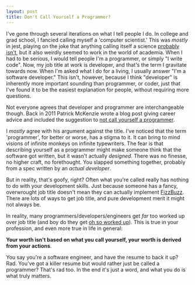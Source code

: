 ```yaml
---
layout: post
title: Don't Call Yourself a Programmer?
---
```


I've gone through several iterations on what I tell people I do. In college and grad school, I fancied calling myself a 'computer scientist.' This was *mostly* in jest, playing on the joke that anything calling itself a science [probably isn't](http://blog.codinghorror.com/why-cant-programmers-program/), but it also weirdly seemed to work in the world of academia. When I had to be serious, I would tell people I'm a programmer, or simply "I write code". Now, my job title at work is developer, and that's the term I gravitate towards now. When I'm asked what I do for a living, I usually answer "I'm a software developer." This isn't, however, because I think "developer" is inherently more important sounding than programmer, or coder, just that I've found it to be the easiest explanation for people, without requiring more questions.

Not everyone agrees that developer and programmer are interchangeable though. Back in 2011 Patrick McKenzie wrote a blog post giving career advice and included the suggestion to [not call yourself a programmer](http://www.kalzumeus.com/2011/10/28/dont-call-yourself-a-programmer/).

I *mostly* agree with his argument against the title. I've noticed that the term 'programmer', for better or worse, has a stigma to it. It can bring to mind visions of infinite monkeys on infinite typewriters. The fear is that describing yourself as a programmer might make someone think that the software got written, but it wasn't actually *designed*. There was no finesse, no higher craft, no forethought. You slapped something together, probably from a spec written by an *actual developer*.

But in reality, that's goofy, right? Often what you're called really has nothing to do with your development skills. Just because someone has a fancy, overwrought job title doesn't mean they can actually implement [FizzBuzz](http://blog.codinghorror.com/why-cant-programmers-program/). There are lots of ways to get job title, and pure development merit it might not always be.

In reality, many programmers/developers/engineers get *far* too worked up over job title (and boy do they get [oh so worked up](http://ask.slashdot.org/story/12/11/10/2038211/ask-slashdot-developer-or-software-engineer-can-it-influence-your-work)). This is true in your profession, and even more true in life in general:

**Your worth isn't based on what you call yourself, your worth is derived from your actions**.

You say you're a software engineer, and have the resume to back it up? Rad. You've got a killer resume but would rather just be called a programmer? That's rad too. In the end it's just a word, and what you do is what truly matters.
